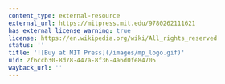 ```yaml
---
content_type: external-resource
external_url: https://mitpress.mit.edu/9780262111621
has_external_license_warning: true
license: https://en.wikipedia.org/wiki/All_rights_reserved
status: ''
title: '![Buy at MIT Press](/images/mp_logo.gif)'
uid: 2f6ccb30-8d78-447a-8f36-4a6d0fe84705
wayback_url: ''
---
```

